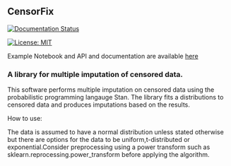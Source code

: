 ## CensorFix

[![Documentation Status](https://readthedocs.org/projects/censor-fix/badge/?version=latest)](https://censor-fix.readthedocs.io/en/latest/?badge=latest)

[![License: MIT](https://img.shields.io/badge/License-MIT-yellow.svg)](https://opensource.org/licenses/MIT)


Example Notebook and API and documentation are available [here](https://censor-fix.readthedocs.io/en/latest/)


### A library for multiple imputation of censored data.

This software performs multiple imputation on censored data using the probabilistic programming langauge Stan. 
The library fits a distributions to censored data and produces imputations based on the results.

How to use:

The data is assumed to have a normal distribution unless stated otherwise but there are options for the data to be uniform,t-distributed or exponential.Consider preprocessing using a power transform such as sklearn.reprocessing.power_transform before applying the algorithm.



